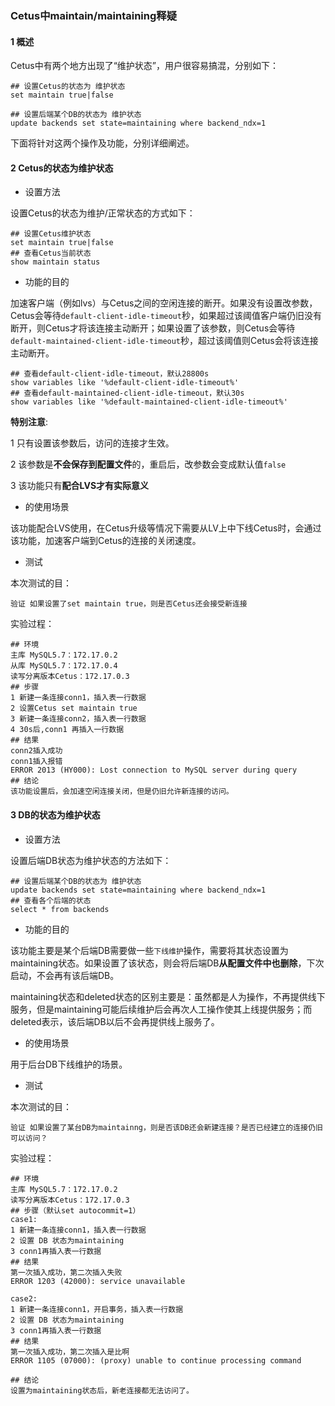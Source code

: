 ### Cetus中maintain/maintaining释疑

#### 1 概述

Cetus中有两个地方出现了“维护状态”，用户很容易搞混，分别如下：

```
## 设置Cetus的状态为 维护状态
set maintain true|false

## 设置后端某个DB的状态为 维护状态
update backends set state=maintaining where backend_ndx=1
```

下面将针对这两个操作及功能，分别详细阐述。

#### 2 Cetus的状态为维护状态

- 设置方法

设置Cetus的状态为维护/正常状态的方式如下：

```
## 设置Cetus维护状态
set maintain true|false
## 查看Cetus当前状态
show maintain status
```

- 功能的目的

加速客户端（例如lvs）与Cetus之间的空闲连接的断开。如果没有设置改参数，Cetus会等待`default-client-idle-timeout`秒，如果超过该阈值客户端仍旧没有断开，则Cetus才将该连接主动断开；如果设置了该参数，则Cetus会等待`default-maintained-client-idle-timeout`秒，超过该阈值则Cetus会将该连接主动断开。

```
## 查看default-client-idle-timeout，默认28800s
show variables like '%default-client-idle-timeout%'
## 查看default-maintained-client-idle-timeout，默认30s
show variables like '%default-maintained-client-idle-timeout%'
```

**特别注意**:

1 只有设置该参数后，访问的连接才生效。

2 该参数是**不会保存到配置文件**的，重启后，改参数会变成默认值`false`

3 该功能只有**配合LVS才有实际意义**

- 的使用场景

该功能配合LVS使用，在Cetus升级等情况下需要从LV上中下线Cetus时，会通过该功能，加速客户端到Cetus的连接的关闭速度。

- 测试

本次测试的目：

```
验证 如果设置了set maintain true，则是否Cetus还会接受新连接
```

实验过程：

```
## 环境
主库 MySQL5.7：172.17.0.2
从库 MySQL5.7：172.17.0.4
读写分离版本Cetus：172.17.0.3
## 步骤
1 新建一条连接conn1，插入表一行数据
2 设置Cetus set maintain true
3 新建一条连接conn2，插入表一行数据
4 30s后,conn1 再插入一行数据
## 结果
conn2插入成功
conn1插入报错
ERROR 2013 (HY000): Lost connection to MySQL server during query
## 结论
该功能设置后，会加速空闲连接关闭，但是仍旧允许新连接的访问。
```

#### 3 DB的状态为维护状态

- 设置方法

设置后端DB状态为维护状态的方法如下：

```
## 设置后端某个DB的状态为 维护状态
update backends set state=maintaining where backend_ndx=1
## 查看各个后端的状态
select * from backends
```

- 功能的目的

该功能主要是某个后端DB需要做一些`下线维护`操作，需要将其状态设置为maintaining状态。如果设置了该状态，则会将后端DB**从配置文件中也删除**，下次启动，不会再有该后端DB。

maintaining状态和deleted状态的区别主要是：虽然都是人为操作，不再提供线下服务，但是maintaining可能后续维护后会再次人工操作使其上线提供服务；而deleted表示，该后端DB以后不会再提供线上服务了。

- 的使用场景

用于后台DB下线维护的场景。

- 测试

本次测试的目：

```
验证 如果设置了某台DB为maintainng，则是否该DB还会新建连接？是否已经建立的连接仍旧可以访问？
```

实验过程：

```
## 环境
主库 MySQL5.7：172.17.0.2
读写分离版本Cetus：172.17.0.3
## 步骤（默认set autocommit=1）
case1:
1 新建一条连接conn1，插入表一行数据
2 设置 DB 状态为maintaining
3 conn1再插入表一行数据
## 结果
第一次插入成功，第二次插入失败
ERROR 1203 (42000): service unavailable

case2:
1 新建一条连接conn1，开启事务，插入表一行数据
2 设置 DB 状态为maintaining
3 conn1再插入表一行数据
## 结果
第一次插入成功，第二次插入是比啊
ERROR 1105 (07000): (proxy) unable to continue processing command

## 结论
设置为maintaining状态后，新老连接都无法访问了。
```
